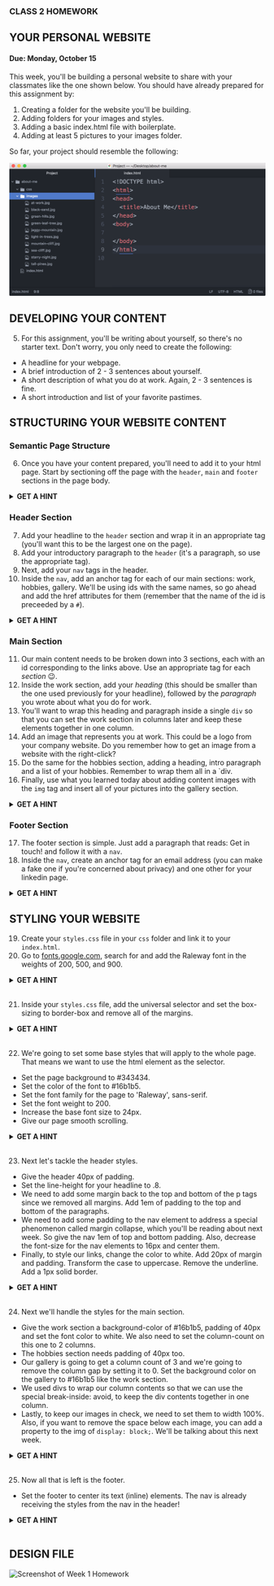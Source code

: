### CLASS 2 HOMEWORK

## YOUR PERSONAL WEBSITE
#### Due: Monday, October 15

This week, you'll be building a personal website to share with your classmates like the one shown below.  You should have already prepared for this assignment by:

1. Creating a folder for the website you'll be building.
2. Adding folders for your images and styles.
3. Adding a basic index.html file with boilerplate.
4. Adding at least 5 pictures to your images folder.

So far, your project should resemble the following:

![Your file structure so far](../../embedded-images/cls1-hmwk-files.png)

## DEVELOPING YOUR CONTENT

5. For this assignment, you'll be writing about yourself, so there's no starter text.  Don't worry, you only need to create the following:
- A headline for your webpage.
- A brief introduction of 2 - 3 sentences about yourself.
- A short description of what you do at work.  Again, 2 - 3 sentences is fine.
- A short introduction and list of your favorite pastimes.

## STRUCTURING YOUR WEBSITE CONTENT

### Semantic Page Structure

6. Once you have your content prepared, you'll need to add it to your html page.  Start by sectioning off the page with the `header`, `main` and `footer` sections in the page body.
<details>
  <summary><strong>GET A HINT</strong></summary>
  
```html
<!DOCTYPE html>
<html>
<head>
  <title>About Me</title>
</head>
<body>
  <header></header>
  <main></main>
  <footer></footer>
</body>
</html>
```

</details>

### Header Section

7. Add your headline to the `header` section and wrap it in an appropriate tag (you'll want this to be the largest one on the page).
8. Add your introductory paragraph to the `header` (it's a paragraph, so use the appropriate tag). 
9. Next, add your `nav` tags in the header.
10. Inside the `nav`, add an anchor tag for each of our main sections: work, hobbies, gallery.  We'll be using ids with the same names, so go ahead and add the href attributes for them (remember that the name of the id is preceeded by a `#`).  

<details>
  <summary><strong>GET A HINT</strong></summary>
  
```html
<!DOCTYPE html>
<html>
<head>
  <title>About Me</title>
</head>
<body>
  <header>
    <h1>Your Headline Here</h1>
    <p>Your introductory paragraph should go here</p>
    <nav>
      <a href="#work">work</a>
      <a href="#hobbies">hobbies</a>
      <a href="#gallery">gallery</a>
    </nav>
  </header>
  <main></main>
  <footer></footer>
</body>
</html>
```

</details>

### Main Section

11. Our main content needs to be broken down into 3 sections, each with an id corresponding to the links above.  Use an appropriate tag for each *section* :wink:.
12. Inside the work section, add your *heading* (this should be smaller than the one used previously for your headline), followed by the *paragraph* you wrote about what you do for work.
13. You'll want to wrap this heading and paragraph inside a single `div` so that you can set the work section in columns later and keep these elements together in one column.
14. Add an image that represents you at work.  This could be a logo from your company website.  Do you remember how to get an image from a website with the right-click?
15. Do the same for the hobbies section, adding a heading, intro paragraph and a list of your hobbies.  Remember to wrap them all in a `div.
16. Finally, use what you learned today about adding content images with the `img` tag and insert all of your pictures into the gallery section.

<details>
  <summary><strong>GET A HINT</strong></summary>
  
```html
<!DOCTYPE html>
<html>
<head>
  <title>About Me</title>
</head>
<body>
  <header>
    <h1>Your Headline Here</h1>
    <p>Your introductory paragraph should go here</p>
    <nav>
      <a href="#work">work</a>
      <a href="#hobbies">hobbies</a>
      <a href="#gallery">gallery</a>
    </nav>
  </header>
  <main>
    <section id="work">
      <div>
        <h2>Your Work Heading</h2>
        <p>A paragraph about what you do.</p>
      </div>
    </section>
    <section id="hobbies">
      <div>
        <h2>Your Hobbies Heading</h2>
        <p>A paragraph introducing your hobbies.</p>
        <ul>
          <li>Hobby</li>
          <li>Hobby</li>
        </ul>
      </div>
    </section>
    <section id="gallery">
      <img src="images/image1.jpg">
      <img src="images/image2.jpg">
      <img src="images/image3.jpg">
      <img src="images/image4.jpg">
      <img src="images/image5.jpg">
    </section>
  </main>
  <footer></footer>
</body>
</html>
```

</details>

### Footer Section

17. The footer section is simple.  Just add a paragraph that reads: Get in touch! and follow it with a `nav`.
18. Inside the `nav`, create an anchor tag for an email address (you can make a fake one if you're concerned about privacy) and one other for your linkedin page.

<details>
  <summary><strong>GET A HINT</strong></summary>
  
```html
<!DOCTYPE html>
<html>
<head>
  <title>About Me</title>
</head>
<body>
  <header>
    <h1>Your Headline Here</h1>
    <p>Your introductory paragraph should go here</p>
    <nav>
      <a href="#work">work</a>
      <a href="#hobbies">hobbies</a>
      <a href="#gallery">gallery</a>
    </nav>
  </header>
  <main>
    <section id="work">
      <div>
        <h2>Your Work Heading</h2>
        <p>A paragraph about what you do.</p>
      </div>
    </section>
    <section id="hobbies">
      <div>
        <h2>Your Hobbies Heading</h2>
        <p>A paragraph introducing your hobbies.</p>
        <ul>
          <li>Hobby</li>
          <li>Hobby</li>
        </ul>
      </div>
    </section>
    <section id="gallery">
      <img src="images/image1.jpg">
      <img src="images/image2.jpg">
      <img src="images/image3.jpg">
      <img src="images/image4.jpg">
      <img src="images/image5.jpg">
    </section>
  </main>
  <footer>
    <p>Get in touch!</p>
    <nav>
      <a href="https://www.linkedin.com/in/jenniferannmeade/">Linkedin</a>
      <a href="mailto:fake-email@gmail.com">Email</a>
    </nav>
  </footer>
</body>
</html>
```

</details>

## STYLING YOUR WEBSITE

19. Create your `styles.css` file in your `css` folder and link it to your `index.html`.
20. Go to [fonts.google.com](https://fonts.google.com/), search for and add the Raleway font in the weights of 200, 500, and 900.

<details>
  <summary><strong>GET A HINT</strong></summary>
  
  > Either choose, File > New file then File > Save As and make sure you save the file in the css folder or right-click on the css folder and choose New file.  In VS Code, you can just click the file with a plus icon next to the file name in the project area.
  
  > Go to [fonts.google.com](https://fonts.google.com/), choose the Raleway font.  Click the plus sign, then in the pop-up click on the tab for **CUSTOMIZE** and select the font weights: 200, 500, and 900.  Click back to the **EMBED** tag and copy the link tag and paste it *before* your styles.css file.
  
  ```html
<!DOCTYPE html>
<html>
<head>
  <title>About Me</title>
  <link href="https://fonts.googleapis.com/css?family=Raleway:200,500,900" rel="stylesheet">
  <link rel="stylesheet" href="css/styles.css">
</head>
  ```
</details><br>


21. Inside your `styles.css` file, add the universal selector and set the box-sizing to border-box and remove all of the margins. 

<details>
  <summary><strong>GET A HINT</strong></summary>
 
  ```css
  
  * {
    margin: 0;
    box-sizing: border-box;
  }
  ```
</details><br>


22. We're going to set some base styles that will apply to the whole page.  That means we want to use the html element as the selector. 
- Set the page background to #343434.
- Set the color of the font to #16b1b5.
- Set the font family for the page to 'Raleway', sans-serif.
- Set the font weight to 200.
- Increase the base font size to 24px.
- Give our page smooth scrolling.

<details>
  <summary><strong>GET A HINT</strong></summary>
 
  ```css
html {
  background-color: #343434;
  color: #16b1b5;
  font-family: 'Raleway', sans-serif;
  font-weight: 200;
  scroll-behavior: smooth;
  font-size: 24px;
}
  ```
</details><br>


23. Next let's tackle the header styles.
- Give the header 40px of padding.
- Set the line-height for your headline to .8.
- We need to add some margin back to the top and bottom of the p tags since we removed all margins. Add 1em of padding to the top and bottom of the paragraphs.
- We need to add some padding to the nav element to address a special phenomenon called margin collapse, which you'll be reading about next week.  So give the nav 1em of top and bottom padding. Also, decrease the font-size for the nav elements to 16px and center them.
- Finally, to style our links, change the color to white.  Add 20px of margin and padding. Transform the case to uppercase. Remove the underline.  Add a 1px solid border.

<details>
  <summary><strong>GET A HINT</strong></summary>
 
  ```css
header {
  padding: 40px;
}

h1 {
  line-height: .8;
}

p {
  margin: 1em 0;
}

nav {
  font-size: 16px;
  text-align: center;
  padding: 1em 0;
}

a {
  color: white;
  padding: 20px;
  margin: 20px;
  text-transform: uppercase;
  text-decoration: none;
  border: 1px solid white;
}
  ```
</details><br>


24. Next we'll handle the styles for the main section.
- Give the work section a background-color of #16b1b5, padding of 40px and set the font color to white.  We also need to set the column-count on this one to 2 columns.
- The hobbies section needs padding of 40px too. 
- Our gallery is going to get a column count of 3 and we're going to remove the column gap by setting it to 0.  Set the background color on the gallery to #16b1b5 like the work section.
- We used divs to wrap our column contents so that we can use the special break-inside: avoid, to keep the div contents together in one column.
- Lastly, to keep our images in check, we need to set them to width 100%.  Also, if you want to remove the space below each image, you can add a property to the img of `display: block;`.  We'll be talking about this next week.

<details>
  <summary><strong>GET A HINT</strong></summary>
 
  ```css
#work {
  background-color: #16b1b5;
  padding: 40px;
  column-count: 2;
  color: white;
}

#hobbies {
  padding: 40px;
}

#gallery {
  column-count:3;
  column-gap: 0;
  background-color: #16b1b5;
}

div {
  break-inside: avoid;
}

img {
  width: 100%;
  display: block;
}
  ```
</details><br>


25. Now all that is left is the footer.
- Set the footer to center its text (inline) elements. The nav is already receiving the styles from the nav in the header!

<details>
  <summary><strong>GET A HINT</strong></summary>
 
  ```css
footer {
  text-align: center.
}
  ```
</details><br>

## DESIGN FILE

![Screenshot of Week 1 Homework](../../embedded-images/wk1-hmwk-design.png)

